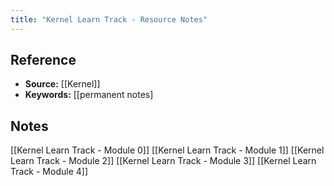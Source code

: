 ```yaml
---
title: "Kernel Learn Track - Resource Notes"
---
```

## Reference
- **Source:** [[Kernel]]
- **Keywords:** [[permanent notes]
## Notes
[[Kernel Learn Track - Module 0]]
[[Kernel Learn Track - Module 1]]
[[Kernel Learn Track - Module 2]]
[[Kernel Learn Track - Module 3]]
[[Kernel Learn Track - Module 4]]
